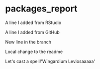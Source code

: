 # packages_report

A line I added from RStudio

A line I added from GitHub

New line in the branch

Local change to the readme

Let's cast a spell!'Wingardium Leviosaaaaa'
